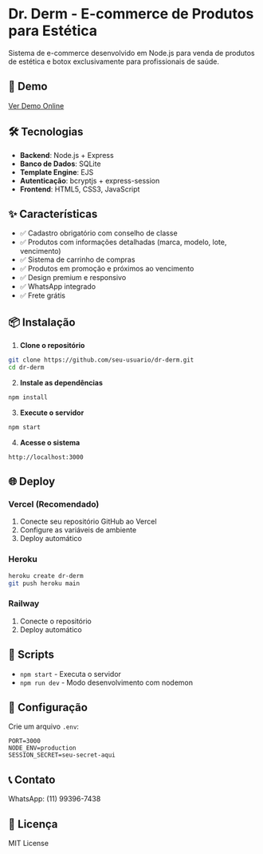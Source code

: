 # Dr. Derm - E-commerce de Produtos para Estética

Sistema de e-commerce desenvolvido em Node.js para venda de produtos de estética e botox exclusivamente para profissionais de saúde.

## 🚀 Demo

[Ver Demo Online](https://dr-derm.vercel.app)

## 🛠️ Tecnologias

- **Backend**: Node.js + Express
- **Banco de Dados**: SQLite
- **Template Engine**: EJS
- **Autenticação**: bcryptjs + express-session
- **Frontend**: HTML5, CSS3, JavaScript

## ✨ Características

- ✅ Cadastro obrigatório com conselho de classe
- ✅ Produtos com informações detalhadas (marca, modelo, lote, vencimento)
- ✅ Sistema de carrinho de compras
- ✅ Produtos em promoção e próximos ao vencimento
- ✅ Design premium e responsivo
- ✅ WhatsApp integrado
- ✅ Frete grátis

## 📦 Instalação

1. **Clone o repositório**
```bash
git clone https://github.com/seu-usuario/dr-derm.git
cd dr-derm
```

2. **Instale as dependências**
```bash
npm install
```

3. **Execute o servidor**
```bash
npm start
```

4. **Acesse o sistema**
```
http://localhost:3000
```

## 🌐 Deploy

### Vercel (Recomendado)
1. Conecte seu repositório GitHub ao Vercel
2. Configure as variáveis de ambiente
3. Deploy automático

### Heroku
```bash
heroku create dr-derm
git push heroku main
```

### Railway
1. Conecte o repositório
2. Deploy automático

## 📝 Scripts

- `npm start` - Executa o servidor
- `npm run dev` - Modo desenvolvimento com nodemon

## 🔧 Configuração

Crie um arquivo `.env`:
```
PORT=3000
NODE_ENV=production
SESSION_SECRET=seu-secret-aqui
```

## 📞 Contato

WhatsApp: (11) 99396-7438

## 📄 Licença

MIT License